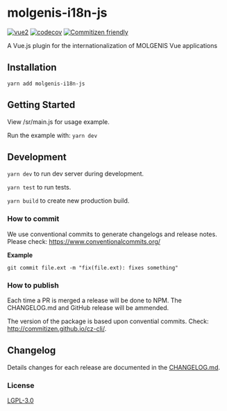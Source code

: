 # molgenis-i18n-js

[![vue2](https://img.shields.io/badge/vue-2.x-brightgreen.svg)](https://vuejs.org/)
[![codecov](https://codecov.io/gh/molgenis/molgenis-js-i18n/branch/master/graph/badge.svg)](https://codecov.io/gh/molgenis/molgenis-js-i18n)
[![Commitizen friendly](https://img.shields.io/badge/commitizen-friendly-brightgreen.svg)](http://commitizen.github.io/cz-cli/)

A Vue.js plugin for the internationalization of MOLGENIS Vue applications


## Installation
`yarn add molgenis-i18n-js`


## Getting Started
View /sr/main.js for usage example.

Run the example with:  `yarn dev`

## Development
`yarn dev` to run dev server during development.

`yarn test` to run tests.

`yarn build` to create new production build.

### How to commit
We use conventional commits to generate changelogs and release notes. Please check: https://www.conventionalcommits.org/

**Example**
```
git commit file.ext -m "fix(file.ext): fixes something"
```

### How to publish
Each time a PR is merged a release will be done to NPM. The CHANGELOG.md and GitHub release will be ammended. 

The version of the package is based upon convential commits. Check: http://commitizen.github.io/cz-cli/.

## Changelog
Details changes for each release are documented in the [CHANGELOG.md](https://github.com/molgenis/molgenis-i18n-js/blob/master/CHANGELOG.md).

### License

[LGPL-3.0](http://opensource.org/licenses/LGPL-3.0)
